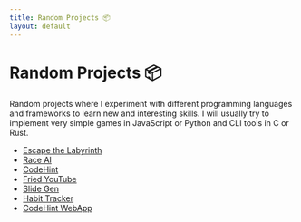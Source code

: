 ```yaml
---
title: Random Projects 📦
layout: default
---
```


# Random Projects 📦

Random projects where I experiment with different programming languages and
frameworks to learn new and interesting skills. I will usually try to implement
very simple games in JavaScript or Python and CLI tools in C or Rust.

- [Escape the Labyrinth](/random/labyrinth-escape)
- [Race AI](/random/race-ai)
- [CodeHint](/random/codehint)
- [Fried YouTube](/random/fried-youtube)
- [Slide Gen](/random/slide-gen)
- [Habit Tracker](/random/habit-tracker)
- [CodeHint WebApp](/random/codehint-web)
